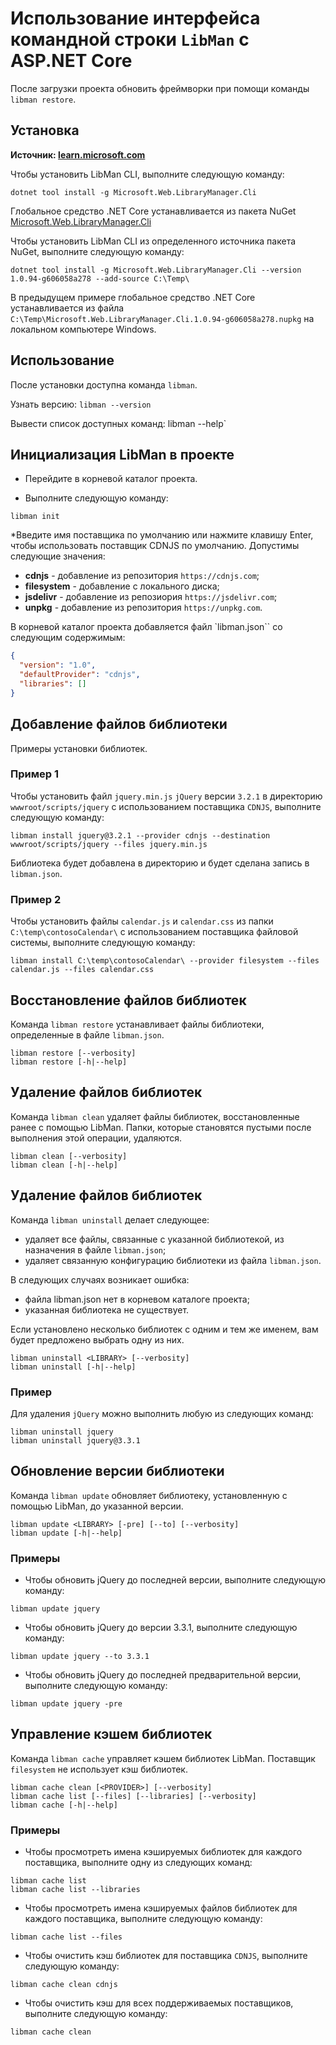 # Использование интерфейса командной строки `LibMan` с ASP.NET Core

После загрузки проекта обновить фреймворки при помощи команды `libman restore`.

## Установка

**Источник: [learn.microsoft.com](https://learn.microsoft.com/ru-ru/aspnet/core/client-side/libman/libman-cli?view=aspnetcore-7.0)**

Чтобы установить LibMan CLI, выполните следующую команду:

```text
dotnet tool install -g Microsoft.Web.LibraryManager.Cli
```

Глобальное средство .NET Core устанавливается из пакета NuGet
[Microsoft.Web.LibraryManager.Cli](https://www.nuget.org/packages/Microsoft.Web.LibraryManager.Cli/)

Чтобы установить LibMan CLI из определенного источника пакета NuGet, выполните следующую команду:

```text
dotnet tool install -g Microsoft.Web.LibraryManager.Cli --version 1.0.94-g606058a278 --add-source C:\Temp\
```

В предыдущем примере глобальное средство .NET Core устанавливается из файла
`C:\Temp\Microsoft.Web.LibraryManager.Cli.1.0.94-g606058a278.nupkg` на локальном компьютере Windows.

## Использование

После установки доступна команда `libman`.

Узнать версию: `libman --version`

Вывести список доступных команд: libman --help`

## Инициализация LibMan в проекте

* Перейдите в корневой каталог проекта.

* Выполните следующую команду:

```text
libman init
```

*Введите имя поставщика по умолчанию или нажмите клавишу Enter,
 чтобы использовать поставщик CDNJS по умолчанию. Допустимы следующие значения:

* **cdnjs** - добавление из репозитория `https://cdnjs.com`;
* **filesystem** - добавление с локального диска;
* **jsdelivr** - добавление из репозиория `https://jsdelivr.com`;
* **unpkg** - добавление из репозитория `https://unpkg.com`.

В корневой каталог проекта добавляется файл `libman.json`` со следующим содержимым:

```json
{
  "version": "1.0",
  "defaultProvider": "cdnjs",
  "libraries": []
}
```

## Добавление файлов библиотеки

Примеры установки библиотек.

### Пример 1

Чтобы установить файл `jquery.min.js` `jQuery` версии `3.2.1` в директорию
`wwwroot/scripts/jquery` с использованием поставщика `CDNJS`, выполните следующую команду:

```text
libman install jquery@3.2.1 --provider cdnjs --destination wwwroot/scripts/jquery --files jquery.min.js
```

Библиотека будет добавлена в директорию и будет сделана запись в `libman.json`.

### Пример 2

Чтобы установить файлы `calendar.js` и `calendar.css` из папки `C:\temp\contosoCalendar\`
с использованием поставщика файловой системы, выполните следующую команду:

```text
libman install C:\temp\contosoCalendar\ --provider filesystem --files calendar.js --files calendar.css
```

## Восстановление файлов библиотек

Команда `libman restore` устанавливает файлы библиотеки, определенные в файле `libman.json`.

```text
libman restore [--verbosity]
libman restore [-h|--help]
```

## Удаление файлов библиотек

Команда `libman clean` удаляет файлы библиотек, восстановленные ранее с помощью LibMan.
Папки, которые становятся пустыми после выполнения этой операции, удаляются.

```text
libman clean [--verbosity]
libman clean [-h|--help]
```

## Удаление файлов библиотек

Команда `libman uninstall` делает следующее:

* удаляет все файлы, связанные с указанной библиотекой, из назначения в файле `libman.json`;
* удаляет связанную конфигурацию библиотеки из файла `libman.json`.

В следующих случаях возникает ошибка:

* файла libman.json нет в корневом каталоге проекта;
* указанная библиотека не существует.

Если установлено несколько библиотек с одним и тем же именем,
вам будет предложено выбрать одну из них.

```text
libman uninstall <LIBRARY> [--verbosity]
libman uninstall [-h|--help]
```

### Пример

Для удаления `jQuery` можно выполнить любую из следующих команд:

```text
libman uninstall jquery
libman uninstall jquery@3.3.1
```

## Обновление версии библиотеки

Команда `libman update` обновляет библиотеку, установленную с помощью LibMan, до указанной версии.

```text
libman update <LIBRARY> [-pre] [--to] [--verbosity]
libman update [-h|--help]
```

### Примеры

* Чтобы обновить jQuery до последней версии, выполните следующую команду:

```text
libman update jquery
```

* Чтобы обновить jQuery до версии 3.3.1, выполните следующую команду:

```text
libman update jquery --to 3.3.1
```

* Чтобы обновить jQuery до последней предварительной версии, выполните следующую команду:

```text
libman update jquery -pre
```

## Управление кэшем библиотек

Команда `libman cache` управляет кэшем библиотек LibMan.
Поставщик `filesystem` не использует кэш библиотек.

```text
libman cache clean [<PROVIDER>] [--verbosity]
libman cache list [--files] [--libraries] [--verbosity]
libman cache [-h|--help]
```

### Примеры

* Чтобы просмотреть имена кэшируемых библиотек для каждого поставщика,
выполните одну из следующих команд:

```text
libman cache list
libman cache list --libraries
```

* Чтобы просмотреть имена кэшируемых файлов библиотек для каждого поставщика,
выполните следующую команду:

```text
libman cache list --files
```

* Чтобы очистить кэш библиотек для поставщика `CDNJS`, выполните следующую команду:

```text
libman cache clean cdnjs
```

* Чтобы очистить кэш для всех поддерживаемых поставщиков, выполните следующую команду:

```text
libman cache clean
```
